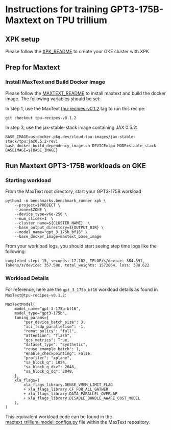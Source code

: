 # Instructions for training GPT3-175B-Maxtext on TPU trillium

## XPK setup
Please follow the [XPK_README](https://github.com/AI-Hypercomputer/tpu-recipes/blob/main/training/XPK_README.md) to create your GKE cluster with XPK

## Prep for Maxtext 

### Install MaxText and Build Docker Image
Please follow the [MAXTEXT_README](https://github.com/AI-Hypercomputer/tpu-recipes/blob/main/training/MAXTEXT_README.md) to install maxtext and build the docker image. The following variables should be set:

In step 1, use the MaxText [tpu-recipes-v0.1.2](https://github.com/AI-Hypercomputer/maxtext/releases/tag/tpu-recipes-v0.1.2) tag to run this recipe:
```
git checkout tpu-recipes-v0.1.2
```

In step 3, use the jax-stable-stack image containing JAX 0.5.2:
```
BASE_IMAGE=us-docker.pkg.dev/cloud-tpu-images/jax-stable-stack/tpu:jax0.5.2-rev1
bash docker_build_dependency_image.sh DEVICE=tpu MODE=stable_stack BASEIMAGE=${BASE_IMAGE}
```

## Run Maxtext GPT3-175B workloads on GKE

### Starting workload

From the MaxText root directory, start your GPT3-175B workload
```
python3 -m benchmarks.benchmark_runner xpk \
    --project=$PROJECT \
    --zone=$ZONE \
    --device_type=v6e-256 \
    --num_slices=1  \
    --cluster_name=${CLUSTER_NAME}  \
    --base_output_directory=${OUTPUT_DIR} \
    --model_name="gpt_3_175b_bf16" \
    --base_docker_image=maxtext_base_image
```

From your workload logs, you should start seeing step time logs like the following:
```
completed step: 15, seconds: 17.182, TFLOP/s/device: 384.891, Tokens/s/device: 357.580, total_weights: 1572864, loss: 388.622
```

### Workload Details

For reference, here are the `gpt_3_175b_bf16` workload details as found in `MaxText@tpu-recipes-v0.1.2`:

```
MaxTextModel(
    model_name="gpt-3-175b-bf16",
    model_type="gpt3-175b",
    tuning_params={
        "per_device_batch_size": 3,
        "ici_fsdp_parallelism": -1,
        "remat_policy": "full",
        "attention": "flash",
        "gcs_metrics": True,
        "dataset_type": "synthetic",
        "reuse_example_batch": 1,
        "enable_checkpointing": False,
        "profiler": "xplane",
        "sa_block_q": 1024,
        "sa_block_q_dkv": 2048,
        "sa_block_q_dq": 2048,
    },
    xla_flags=(
        xla_flags_library.DENSE_VMEM_LIMIT_FLAG
        + xla_flags_library.CF_FOR_ALL_GATHER
        + xla_flags_library.DATA_PARALLEL_OVERLAP
        + xla_flags_library.DISABLE_BUNDLE_AWARE_COST_MODEL
    ),
)
```

This equivalent workload code can be found in the [maxtext_trillium_model_configs.py](https://github.com/AI-Hypercomputer/maxtext/blob/tpu-recipes-v0.1.2/benchmarks/maxtext_trillium_model_configs.py) file within the MaxText repository.
